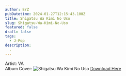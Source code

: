 ```yaml
---
author: ErZ
pubDatetime: 2024-01-27T12:15:43.100Z
title: Shigatsu Wa Kimi No Uso
slug: Shigatsu-Wa-Kimi-No-Uso
featured: false
draft: false
tags:
  - J-Pop
description:
  .
---
```

Artist: VA<br>
Album Cover: ![Shigatsu Wa Kimi No Uso](https://ucarecdn.com/ed7a01ad-1a3a-4cef-926a-d2cdec41e2a0/-/preview/225x300/-/quality/smart_retina/-/format/auto/)
[Download Here](https://cuty.io/KaoCicak)